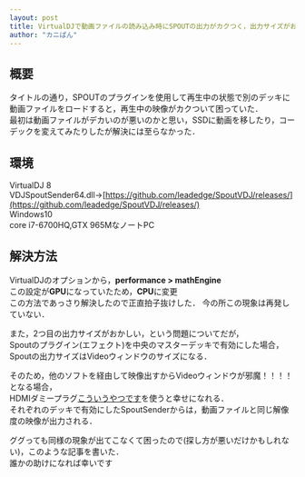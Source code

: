 ```yaml
---
layout: post
title: VirtualDJで動画ファイルの読み込み時にSPOUTの出力がカクつく，出力サイズがおかしいなど
author: "カニぱん"
---
```


## 概要
タイトルの通り，SPOUTのプラグインを使用して再生中の状態で別のデッキに動画ファイルをロードすると，再生中の映像がカクついて困っていた．  
最初は動画ファイルがデカいのが悪いのかと思い，SSDに動画を移したり，コーデックを変えてみたりしたが解決には至らなかった．

## 環境
VirtualDJ 8  
VDJSpoutSender64.dll→[https://github.com/leadedge/SpoutVDJ/releases/](https://github.com/leadedge/SpoutVDJ/releases/)  
Windows10  
core i7-6700HQ,GTX 965MなノートPC

## 解決方法
VirtualDJのオプションから，**performance > mathEngine**  
この設定が**GPU**になっていたため，**CPU**に変更  
この方法であっさり解決したので正直拍子抜けした．
今の所この現象は再発していない．

また，2つ目の出力サイズがおかしい，という問題についてだが，  
Spoutのプラグイン(エフェクト)を中央のマスターデッキで有効にした場合，Spoutの出力サイズはVideoウィンドウのサイズになる．  

そのため，他のソフトを経由して映像出すからVideoウィンドウが邪魔！！！！となる場合，  
HDMIダミープラグ[こういうやつです](https://www.amazon.co.jp/s?k=HDMI+%E3%83%80%E3%83%9F%E3%83%BC%E3%83%97%E3%83%A9%E3%82%B0)を使うと幸せになれる．  
それぞれのデッキで有効にしたSpoutSenderからは，動画ファイルと同じ解像度の映像が出力される．

ググっても同様の現象が出てこなくて困ったので(探し方が悪いだけかもしれない)，このような記事を書いた．  
誰かの助けになれば幸いです
